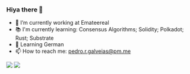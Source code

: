 ### Hiya there 👋

<!--
**PedroGalveias/PedroGalveias** is a ✨ _special_ ✨ repository because its `README.md` (this file) appears on your GitHub profile. -->


- 🔭 I’m currently working at Emateereal
- 📚 I'm currently learning: Consensus Algorithms; Solidity; Polkadot; Rust; Substrate
- 🌱 Learning German
- 📫 How to reach me: pedro.r.galveias@pm.me


![](https://github-readme-stats.vercel.app/api?username=PedroGalveias&count_private=true&show_icons=true)
![](https://github-readme-stats.vercel.app/api/top-langs/?username=PedroGalveias&layout=compact)
